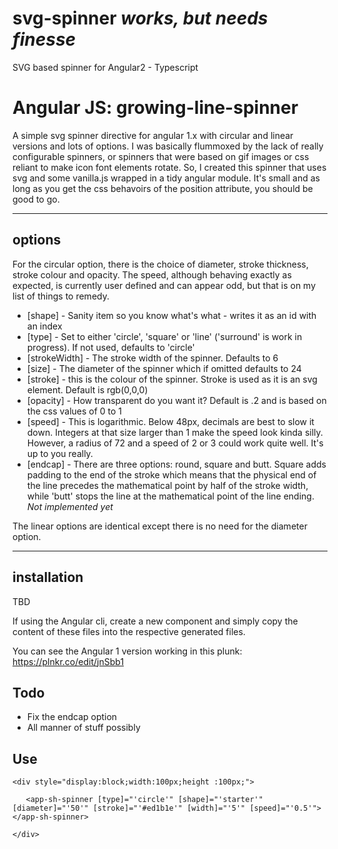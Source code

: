 # svg-spinner _works, but needs finesse_
SVG based spinner for Angular2 - Typescript

# Angular JS: growing-line-spinner
A simple svg spinner directive for angular 1.x with circular and linear versions and lots of options.
I was basically flummoxed by the lack of really configurable spinners, or spinners that were based on gif images or css reliant to make icon font elements rotate. So, I created this spinner that uses svg and some vanilla.js wrapped in a tidy angular module. It's small and as long as you get the css behavoirs of the position attribute, you should be good to go.
___

## options
 For the circular option, there is the choice of diameter, stroke thickness, stroke colour and opacity.
 The speed, although behaving exactly as expected, is currently user defined and can appear odd, but that is on my list of things to remedy.
 - [shape] - Sanity item so you know what's what - writes it as an id with an index
 - [type] - Set to either 'circle', 'square' or 'line' ('surround' is work in progress). If not used, defaults to 'circle'
 - [strokeWidth] - The stroke width of the spinner. Defaults to 6
 - [size] - The diameter of the spinner which if omitted defaults to 24
 - [stroke] - this is the colour of the spinner. Stroke is used as it is an svg element. Default is rgb(0,0,0)
 - [opacity] - How transparent do you want it? Default is .2 and is based on the css values of 0 to 1
 - [speed] - This is logarithmic. Below 48px, decimals are best to slow it down. Integers at that size larger than 1 make the speed look kinda silly. However, a radius of 72 and a speed of 2 or 3 could work quite well. It's up to you really.
 - [endcap] - There are three options: round, square and butt. Square adds padding to the end of the stroke which means that the physical end of the line precedes the mathematical point by half of the stroke width, while 'butt' stops the line at the mathematical point of the line ending. *Not implemented yet*
 
 The linear options are identical except there is no need for the diameter option.
___

## installation

TBD

If using the Angular cli, create a new component and simply copy the content of these files into the respective generated files.

You can see the Angular 1 version working in this plunk: https://plnkr.co/edit/jnSbb1

## Todo
- Fix the endcap option
- All manner of stuff possibly

## Use
`<div style="display:block;width:100px;height :100px;">`

`   <app-sh-spinner [type]="'circle'" [shape]="'starter'" [diameter]="'50'" [stroke]="'#ed1b1e'" [width]="'5'" [speed]="'0.5'"></app-sh-spinner>`
 
`</div>`
